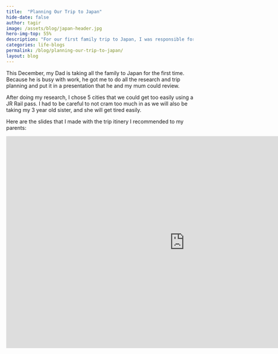 ```yaml
---
title:  "Planning Our Trip to Japan"
hide-date: false
author: tagir
image: /assets/blog/japan-header.jpg
hero-img-top: 55%
description: "For our first family trip to Japan, I was responsible for planning our 2 week trip."
categories: life-blogs
permalink: /blog/planning-our-trip-to-japan/
layout: blog
---
```

This December, my Dad is taking all the family to Japan for the first time. Because he is busy with work, he got me to do all the research
and trip planning and put it in a presentation that he and my mum could review.

After doing my research, I chose 5 cities that we could get too easily using a JR Rail pass. I had to be careful to not cram too much in as we will
also be taking my 3 year old sister, and she will get tired easily.

Here are the slides that I made with the trip itinery I recommended to my parents:

<center>
<iframe src="https://docs.google.com/presentation/d/e/2PACX-1vTP8MJzk51P_L9LbpxCrrrdJvhvLlHc8HPtxSxotb-5Npc15o8XUewpVOxyCgK4dJBp9q2fpb-ZkOv0/embed?start=false&loop=false&delayms=3000" frameborder="0" width="960" height="569" allowfullscreen="true" mozallowfullscreen="true" webkitallowfullscreen="true"></iframe>
</center>